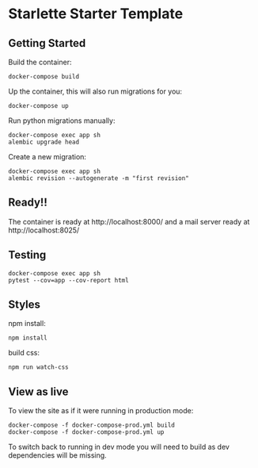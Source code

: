# Starlette Starter Template

## Getting Started

Build the container:

    docker-compose build

Up the container, this will also run migrations for you:

    docker-compose up

Run python migrations manually:

    docker-compose exec app sh
    alembic upgrade head

Create a new migration:

    docker-compose exec app sh
    alembic revision --autogenerate -m "first revision"
    
## Ready!!

The container is ready at http://localhost:8000/ and a mail server ready at http://localhost:8025/

## Testing

    docker-compose exec app sh
    pytest --cov=app --cov-report html
    
## Styles

npm install:

    npm install

build css:

    npm run watch-css

## View as live

To view the site as if it were running in production mode:

    docker-compose -f docker-compose-prod.yml build
    docker-compose -f docker-compose-prod.yml up

To switch back to running in dev mode you will need to build as dev dependencies will be missing.